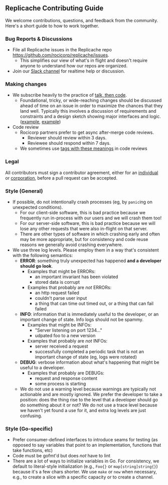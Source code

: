 ## Replicache Contributing Guide

We welcome contributions, questions, and feedback from the community. Here's a short guide
to how to work together.

### Bug Reports & Discussions

- File all Replicache issues in the Replicache repo https://github.com/rocicorp/replicache/issues.
  - This simplifies our view of what's in flight and doesn't require anyone to understand how our repos are organized.
- Join our [Slack channel](https://join.slack.com/t/rocicorp/shared_invite/zt-dcez2xsi-nAhW1Lt~32Y3~~y54pMV0g) for realtime help or discussion.

### Making changes

- We subscribe heavily to the practice of [talk, then code](https://dave.cheney.net/2019/02/18/talk-then-code).
  - Foundational, tricky, or wide-reaching changes should be discussed ahead of time on an issue in order to maximize the chances that they land well. Typically this involves a discussion of requirements and constraints and a design sketch showing major interfaces and logic. ([example](https://github.com/rocicorp/replicache/issues/27), [example](https://github.com/rocicorp/replicache/issues/30))
- Code review
  - Rocicorp partners prefer to get async after-merge code reviews.
    - Reviewer should review within 3 days.
    - Reviewee should respond within 7 days.
  - We sometimes use [tags with these meanings](https://news.ycombinator.com/item?id=23027988) in code reviews

### Legal

All contributors must sign a contributor agreement, either for an <a href="https://rocicorp.github.io/ca/individual.html">individual</a> or <a href="https://rocicorp.github.io/ca/corporation.html">corporation</a>, before a pull request can be accepted.

### Style (General)

- If possible, do not intentionally crash processes (eg, by `panic`ing on unexpected conditions).
  - For our client-side software, this is bad practice because we frequently run in-process with our users and we will crash them too!
  - For our server-side software, this is bad practice because we will lose any other requests that were also in-flight on that server.
  - There are other types of software in which crashing early and often may be more appropriate, but for consistency and code reuse reasons we generally avoid crashing everywhere.
- We use three log levels. Please employ them in a way that's consistent with the following semantics:
  - **ERROR**: something truly unexpected has happened **and a developer should go look**.
    - Examples that might be ERRORs:
      - an important invariant has been violated
      - stored data is corrupt
    - Examples that probably are _not_ ERRORs:
      - an http request failed
      - couldn't parse user input
      - a thing that can time out timed out, or a thing that can fail failed
  - **INFO**: information that is immediately useful to the developer, or an important change of state. Info logs should not be spammy.
    - Examples that might be INFOs:
      - "Server listening on port 1234..."
      - udpated foo to a new version
    - Examples that probably are _not_ INFOs:
      - server received a request
      - successfully completed a periodic task that is not an important change of state (eg, logs were rotated)
  - **DEBUG**: verbose information about what's happening that might be useful to a developer.
    - Examples that probably are DEBUGs:
      - request and response content
      - some process is starting
  - We do not use a warning level because warnings are typically not actionable and are mostly ignored. We prefer the developer to take a position: does the thing rise to the level that a developer should go do something about it or not? We do not use a trace level because we haven't yet found a use for it, and extra log levels are just confusing.

### Style (Go-specific)

- Prefer consumer-defined interfaces to introduce seams for testing (as opposed to say variables that point to an implementation, functions that take functions, etc)
- Code must be gofmt'd but does _not_ have to lint
- There are a lot of ways to initialize variables in Go. For consistency, we default to literal-style initialization (e.g., `Foo{}` or `map[string]string{}`) because it's a few chars shorter. We use `make` or `new` when necessary, e.g., to create a slice with a specific capacity or to create a channel.
